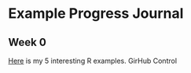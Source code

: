 # Example Progress Journal

## Week 0 

[Here](files/IE360_Spring21_Homework0) is my 5 interesting R examples. GirHub Control